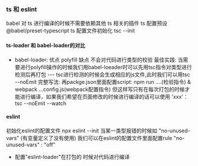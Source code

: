 ### ts 和 eslint

babel 对 ts 进行编译的时候不需要依赖其他 ts 相关的插件
ts 配置预设 @babel/preset-typescript
ts 配置文件初始化 tsc --init

#### ts-loader 和 babel-loader的对比
- babel-loader: 优点 polyfill 缺点 不会对代码进行类型的校验
最佳实践: 当需要进行polyfill操作的时候我们用babel-loeader时可以先用tsc指令对类型进行检测后再打包
--- tsc进行检测的时候会生成相应的js文件,此时我们可以用tsc --noEmit
完整写法: 再packge.json里面配置script: npm run ....(检验指令) & webpack ...config.js(webpack配置指令)
但这样写只有在每次打包的时候才能进行编译，如果我们希望在页面修改的时候进行编译的话可以使用
'xxx'：tsc --noEmit --watch

#### eslint
初始化eslint的配置文件
npx eslint --init
当某一类型报错的时候如 "no-unused-vars" (有变量定义了没有使用) 我们可以在eslint的配置文件里面配置rule
"no-unused-vars" : "off"


- 配置"eslint-loader"在打包的 时候对代码进行编译